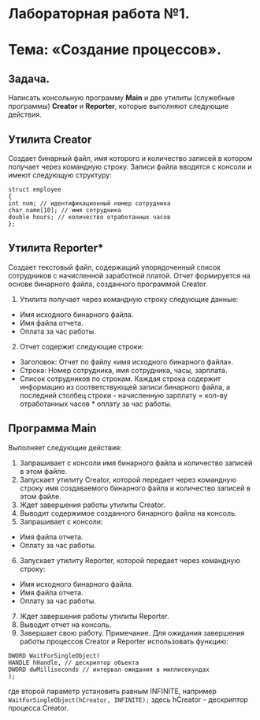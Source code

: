 # Лабораторная работа №1.

# Тема: «Создание процессов».

## Задача. 
Написать консольную программу **Main** и две утилиты (служебные программы) **Creator** и **Reporter**, которые выполняют следующие действия.
## Утилита Creator
Cоздает бинарный файл, имя которого и количество записей в котором получает через командную строку.
Записи файла вводятся с консоли и имеют следующую структуру:
```
struct employee
{
int num; // идентификационный номер сотрудника
char name[10]; // имя сотрудника
double hours; // количество отработанных часов
};
```
## Утилита Reporter*
Cоздает текстовый файл, содержащий упорядоченный список сотрудников с начисленной заработной платой. Отчет формируется на основе бинарного файла, созданного программой Creator.
1. Утилита получает через командную строку следующие данные:
* Имя исходного бинарного файла.
* Имя файла отчета.
* Оплата за час работы.

2. Отчет содержит следующие строки:
* Заголовок: Отчет по файлу «имя исходного бинарного файла».
* Строка: Номер сотрудника, имя сотрудника, часы, зарплата.
* Список сотрудников по строкам. Каждая строка содержит информацию из соответствующей записи бинарного файла, а последний столбец строки - начисленную зарплату = кол-ву отработанных часов * оплату за час работы.

## Программа Main 
Выполняет следующие действия:
1. Запрашивает с консоли имя бинарного файла и количество записей в этом файле.
2. Запускает утилиту Creator, которой передает через командную строку имя
создаваемого бинарного файла и количество записей в этом файле.
3. Ждет завершения работы утилиты Creator.
4. Выводит содержимое созданного бинарного файла на консоль.
5. Запрашивает с консоли:
* Имя файла отчета.
* Оплату за час работы.
6. Запускает утилиту Reporter, которой передает через командную строку:
* Имя исходного бинарного файла.
* Имя файла отчета.
* Оплату за час работы.
7. Ждет завершения работы утилиты Reporter.
8. Выводит отчет на консоль.
9. Завершает свою работу.
Примечание. Для ожидания завершения работы процессов Creator и Reporter
использовать функцию:
```
DWORD WaitForSingleObject(
HANDLE hHandle, // дескриптор объекта
DWORD dwMilliseconds // интервал ожидания в миллисекундах
);
```
где второй параметр установить равным INFINITE, например
```WaitForSingleObject(hCreator, INFINITE);```
здесь hCreator – дескриптор процесса Creator.
